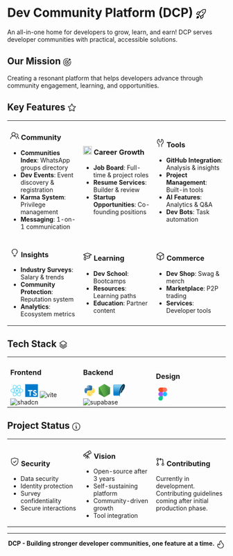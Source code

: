 <!-- Shawal Mbalire -->
# Dev Community Platform (DCP) <img src="https://raw.githubusercontent.com/primer/octicons/main/icons/rocket-24.svg" width="24" height="24" align="center"/>

An all-in-one home for developers to grow, learn, and earn! DCP serves developer communities with practical, accessible solutions.

## Our Mission <img src="https://raw.githubusercontent.com/primer/octicons/main/icons/goal-24.svg" width="20" height="20" align="center"/>

Creating a resonant platform that helps developers advance through community engagement, learning, and opportunities.

## Key Features <img src="https://raw.githubusercontent.com/primer/octicons/main/icons/star-24.svg" width="20" height="20" align="center"/>

<table>
<tr>
<td width="33%">

### <img src="https://raw.githubusercontent.com/primer/octicons/main/icons/people-24.svg" width="20" height="20"/> Community
- **Communities Index**: WhatsApp groups directory
- **Dev Events**: Event discovery & registration
- **Karma System**: Privilege management
- **Messaging**: 1-on-1 communication

</td>
<td width="33%">

### <img src="https://raw.githubusercontent.com/primer/octicons/main/icons/graph-24.svg" width="20" height="20"/> Career Growth
- **Job Board**: Full-time & project roles
- **Resume Services**: Builder & review
- **Startup Opportunities**: Co-founding positions

</td>
<td width="33%">

### <img src="https://raw.githubusercontent.com/primer/octicons/main/icons/tools-24.svg" width="20" height="20"/> Tools
- **GitHub Integration**: Analysis & insights
- **Project Management**: Built-in tools
- **AI Features**: Analytics & Q&A
- **Dev Bots**: Task automation

</td>
</tr>
<tr>
<td>

### <img src="https://raw.githubusercontent.com/primer/octicons/main/icons/light-bulb-24.svg" width="20" height="20"/> Insights
- **Industry Surveys**: Salary & trends
- **Community Protection**: Reputation system
- **Analytics**: Ecosystem metrics

</td>
<td>

### <img src="https://raw.githubusercontent.com/primer/octicons/main/icons/mortar-board-24.svg" width="20" height="20"/> Learning
- **Dev School**: Bootcamps
- **Resources**: Learning paths
- **Education**: Partner content

</td>
<td>

### <img src="https://raw.githubusercontent.com/primer/octicons/main/icons/package-24.svg" width="20" height="20"/> Commerce
- **Dev Shop**: Swag & merch
- **Marketplace**: P2P trading
- **Services**: Developer tools

</td>
</tr>
</table>

## Tech Stack <img src="https://raw.githubusercontent.com/primer/octicons/main/icons/stack-24.svg" width="20" height="20" align="center"/>

<table>
<tr>
<td width="33%">

### Frontend
<div align="left">
  <img src="https://raw.githubusercontent.com/devicons/devicon/master/icons/react/react-original.svg" alt="react" width="30" height="30"/>
  <img src="https://raw.githubusercontent.com/devicons/devicon/master/icons/typescript/typescript-original.svg" alt="typescript" width="30" height="30"/>
  <img src="https://vitejs.dev/logo.svg" alt="vite" width="30" height="30"/>
  <img src="https://avatars.githubusercontent.com/u/139895814?s=200&v=4" alt="shadcn" width="30" height="30"/>
</div>

</td>
<td width="33%">

### Backend
<div align="left">
  <img src="https://raw.githubusercontent.com/devicons/devicon/master/icons/python/python-original.svg" alt="python" width="30" height="30"/>
  <img src="https://raw.githubusercontent.com/devicons/devicon/master/icons/nodejs/nodejs-original.svg" alt="nodejs" width="30" height="30"/>
  <img src="https://raw.githubusercontent.com/devicons/devicon/master/icons/sqlite/sqlite-original.svg" alt="sqlite" width="30" height="30"/>
  <img src="https://seeklogo.com/images/S/supabase-logo-DCC676FFE2-seeklogo.com.png" alt="supabase" width="30" height="30"/>
</div>

</td>
<td width="33%">

### Design
<div align="left">
  <img src="https://raw.githubusercontent.com/devicons/devicon/master/icons/figma/figma-original.svg" alt="figma" width="30" height="30"/>
</div>

</td>
</tr>
</table>

## Project Status <img src="https://raw.githubusercontent.com/primer/octicons/main/icons/info-24.svg" width="20" height="20" align="center"/>

<table>
<tr>
<td width="33%">

### <img src="https://raw.githubusercontent.com/primer/octicons/main/icons/shield-check-24.svg" width="20" height="20"/> Security
- Data security
- Identity protection
- Survey confidentiality
- Secure interactions

</td>
<td width="33%">

### <img src="https://raw.githubusercontent.com/primer/octicons/main/icons/telescope-24.svg" width="20" height="20"/> Vision
- Open-source after 3 years
- Self-sustaining platform
- Community-driven growth
- Tool integration

</td>
<td width="33%">

### <img src="https://raw.githubusercontent.com/primer/octicons/main/icons/git-pull-request-24.svg" width="20" height="20"/> Contributing
Currently in development. 
Contributing guidelines coming 
after initial production phase.

</td>
</tr>
</table>

---

<div align="center">
<strong>DCP - Building stronger developer communities, one feature at a time.</strong> <img src="https://raw.githubusercontent.com/primer/octicons/main/icons/flame-24.svg" width="20" height="20" align="center"/>
</div>
